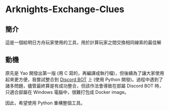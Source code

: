 # Arknights-Exchange-Clues
## 簡介
這是一個給明日方舟玩家使用的工具，用於計算玩家之間交換相同線索的最佳解

## 動機
原先是 Yao 開發出第一版 (用 C 寫的，再編譯成執行檔)，但後續為了讓大家使用起來更方便，我嘗試整合到 [Discord BOT](https://github.com/CK642509/DiscordBOT-Arknights) 上 (使用 Python 開發)。過程中遇到了諸多問題，儘管最終算是有成功整合，但該作法會導致在部屬 Discord BOT 時，只適合部屬在 Windows 電腦中，很難打包成 Docker image。

因此，希望使用 Python 重構整個工具。
